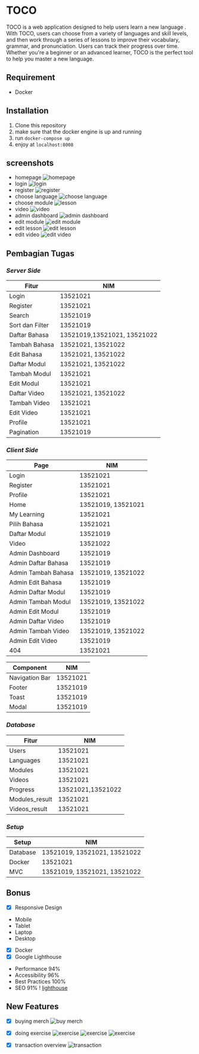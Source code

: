 # TOCO
TOCO is a web application designed to help users learn a new language . With TOCO, users can choose from a variety of languages and skill levels, and then work through a series of lessons to improve their vocabulary, grammar, and pronunciation. Users can track their progress over time. Whether you're a beginner or an advanced learner, TOCO is the perfect tool to help you master a new language.

## Requirement
- Docker

## Installation
1. Clone this repository
2. make sure that the docker engine is up and running
3. run `docker-compose up`
4. enjoy at `localhost:8008`

## screenshots
- homepage
![homepage](img/homepage-guest.png)
- login
  ![login](img/login.png)
- register
  ![register](img/register.png)
- choose language
    ![choose language](img/learning.png)
- choose module
  ![lesson](img/module.png)
- video
  ![video](img/video.png)
- admin dashboard
  ![admin dashboard](img/admin-dashboard.png)
- edit module
  ![edit module](img/edit-module.png)
- edit lesson
  ![edit lesson](img/edit-module-vid.png)
- edit video
  ![edit video](img/edit-video.png)


## Pembagian Tugas
### _Server Side_

| Fitur                    | NIM      |
| ------------------------ | -------- |
| Login                    |  13521021|
| Register                 |  13521021        |
| Search                   | 13521019 |
| Sort dan Filter          |  13521019 |
| Daftar Bahasa            | 13521019,13521021, 13521022  |
| Tambah Bahasa             | 13521021, 13521022 |
| Edit Bahasa             | 13521021, 13521022 |
| Daftar Modul              |13521021, 13521022 |
| Tambah Modul             | 13521021|
| Edit Modul             | 13521021|
| Daftar Video|  13521021, 13521022|
| Tambah Video             | 13521021 |
| Edit Video            | 13521021 |
| Profile             | 13521021 |
| Pagination               | 13521019         |

### _Client Side_

| Page                     | NIM      |
| ------------------------ | -------- |
| Login                    | 13521021         |
| Register                 | 13521021         |
| Profile                     |     13521021     |
| Home                     | 13521019, 13521021 |
| My Learning              | 13521021 |
| Pilih Bahasa              | 13521021 |
| Daftar Modul              | 13521019 |
| Video              | 13521022 |
| Admin Dashboard           | 13521019 |
| Admin Daftar Bahasa              | 13521019 |
| Admin Tambah Bahasa              | 13521019, 13521022 |
| Admin Edit Bahasa              | 13521019 |
| Admin Daftar Modul              | 13521019 |
| Admin Tambah Modul              | 13521019, 13521022 |
| Admin Edit Modul              | 13521019 |
| Admin Daftar Video              | 13521019 |
| Admin Tambah Video              | 13521019, 13521022 |
| Admin Edit Video              | 13521019 |
| 404             | 13521021 |

| Component                | NIM      |
| ------------------------ | -------- |
| Navigation Bar           |  13521021|
| Footer               | 13521019 |
| Toast               | 13521019 |
| Modal               | 13521019 |

### _Database_

| Fitur                    | NIM      |
| ------------------------ | -------- |
| Users                    | 13521021         |
| Languages                     | 13521021 |
| Modules                    | 13521021 |
| Videos                    | 13521021 |
| Progress                    | 13521021,13521022 |
| Modules_result                    | 13521021 |
| Videos_result                    | 13521021 |

### _Setup_

| Setup                    | NIM      |
| ------------------------ | -------- |
| Database                 |     13521019, 13521021, 13521022     |
| Docker                   |       13521021   |
| MVC                      |  13521019, 13521021, 13521022|

## Bonus
- [x] Responsive Design
- Mobile
- Tablet
- Laptop
- Desktop
- [x] Docker
- [x] Google Lighthouse
- Performance 94%
- Accessibility 96%
- Best Practices 100%
- SEO 91%
! [lighthouse](img/lighthouse.png)
 
## New Features
- [x] buying merch
![buy merch](img/merch.jpg)
- [x] doing exercise
![exercise](img/exer.jpg)
![exercise](img/quiz.jpg)
![exercise](img/complete.jpg) 
- [x] transaction overview
![transaction](img/trans.jpg)


